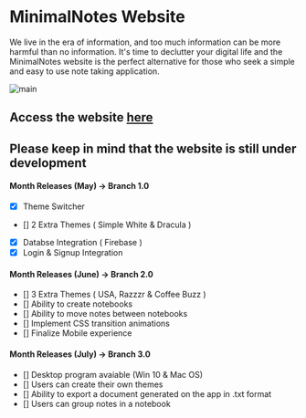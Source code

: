 # MinimalNotes Website

We live in the era of information, and too much information can be more harmful than no information. It's time to declutter your digital life and the MinimalNotes website is the perfect alternative for those who seek a simple and easy to use note taking application. 

![main](https://user-images.githubusercontent.com/43593024/82290576-a49dfb00-997d-11ea-9f3e-2210c2125d9f.PNG)

## Access the website [here](https://lnardon.github.io/MinimalNotes "MinimalNotes Homepage")

## Please keep in mind that the website is still under development

#### Month Releases (May) -> Branch 1.0
  - [x] Theme Switcher
  - [] 2 Extra Themes ( Simple White & Dracula )
  - [x] Databse Integration ( Firebase )
  - [x] Login & Signup Integration

#### Month Releases (June) -> Branch 2.0
  - [] 3 Extra Themes ( USA, Razzzr & Coffee Buzz )
  - [] Ability to create notebooks
  - [] Ability to move notes between notebooks
  - [] Implement CSS transition animations
  - [] Finalize Mobile experience

  #### Month Releases (July) -> Branch 3.0
  - [] Desktop program avaiable (Win 10 & Mac OS)
  - [] Users can create their own themes
  - [] Ability to export a document generated on the app in .txt format
  - [] Users can group notes in a notebook